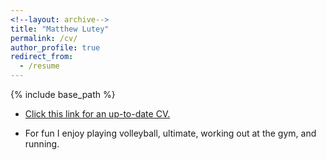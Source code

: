 ```yaml
---
<!--layout: archive-->
title: "Matthew Lutey"
permalink: /cv/
author_profile: true
redirect_from:
  - /resume
---
```

{% include base_path %}

* [Click this link for an up-to-date CV.](/files/Matt_Lutey_CV1.pdf)

* For fun I enjoy playing volleyball, ultimate,  working out at the gym, and running.
